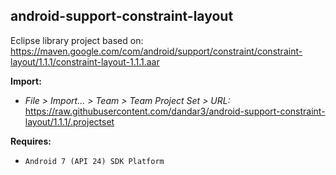 ## android-support-constraint-layout

Eclipse library project based on:<br/>
https://maven.google.com/com/android/support/constraint/constraint-layout/1.1.1/constraint-layout-1.1.1.aar

**Import:**
- _File > Import... > Team > Team Project Set > URL:_<br/>
  https://raw.githubusercontent.com/dandar3/android-support-constraint-layout/1.1.1/.projectset

**Requires:**
- `Android 7 (API 24) SDK Platform`